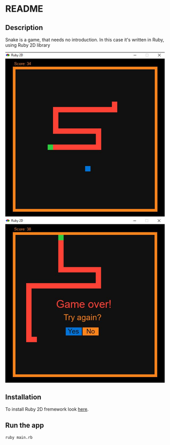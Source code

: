 # README

## Description
Snake is a game, that needs no introduction. In this case it's written in Ruby, using Ruby 2D library

![game_running](Screenshots/game_running.png)
![game_over](Screenshots/game_over.png)

## Installation

To install Ruby 2D fremework look [here](http://www.ruby2d.com/learn/get-started/).



## Run the app
```
ruby main.rb
```
